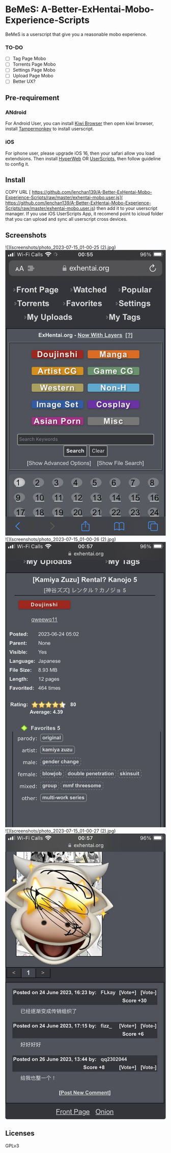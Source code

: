 # BeMeS: A-Better-ExHentai-Mobo-Experience-Scripts
BeMeS is a userscript that give you a reasonable mobo experience.
### TO-DO
 - [ ] Tag Page Mobo
 - [ ] Torrents Page Mobo
 - [ ] Settings Page Mobo
 - [ ] Upload Page Mobo
 - [ ] Better UX?
## Pre-requirement
### ANdroid
For Android User, you can install [Kiwi Browser](https://play.google.com/store/apps/details?id=com.kiwibrowser.browser&hl=en&gl=US) then open kiwi browser, install [Tampermonkey](https://chrome.google.com/webstore/detail/tampermonkey/dhdgffkkebhmkfjojejmpbldmpobfkfo) to install userscript.

### iOS
For iphone user, please upgrade iOS 16, then your safari allow you load extendsions. Then install [HyperWeb](https://apps.apple.com/us/app/hyperweb/id1581824571) OR [UserScripts](https://github.com/quoid/userscripts), then follow guideline to config it.

## Install 
COPY URL [	https://github.com/lenchan139/A-Better-ExHentai-Mobo-Experience-Scripts/raw/master/exhentai-mobo.user.js](	https://github.com/lenchan139/A-Better-ExHentai-Mobo-Experience-Scripts/raw/master/exhentai-mobo.user.js) then add it to your userscript manager. If you use iOS UserScripts App, it recomend point to icloud folder that you can upload and sync all userscript cross devices.

## Screenshots
![](screenshots/photo_2023-07-15_01-00-25 (2).jpg)
![](screenshots/photo_2023-07-15_01-00-25.jpg)
![](screenshots/photo_2023-07-15_01-00-26 (2).jpg)
![](screenshots/photo_2023-07-15_01-00-26.jpg)
![](screenshots/photo_2023-07-15_01-00-27 (2).jpg)
![](screenshots/photo_2023-07-15_01-00-27.jpg)

## Licenses
GPLv3